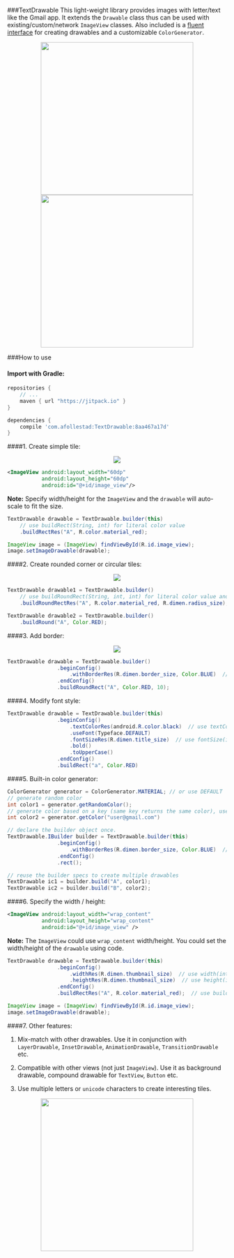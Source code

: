 ###TextDrawable 
This light-weight library provides images with letter/text like the Gmail app. It extends the `Drawable` class thus can be used with existing/custom/network `ImageView` classes. Also included is a [fluent interface](http://en.wikipedia.org/wiki/Fluent_interface) for creating drawables and a customizable `ColorGenerator`.

<p align="center"><img src ="https://github.com/amulyakhare/TextDrawable/blob/master/screens/screen1-material.png" width="350"/>
<img src ="https://github.com/amulyakhare/TextDrawable/blob/master/screens/screen2-material.png" width="350"/>
</p>

###How to use

#### Import with Gradle:

```groovy
repositories {
    // ...
    maven { url "https://jitpack.io" }
}

dependencies {
    compile 'com.afollestad:TextDrawable:8aa467a17d'
}
```

####1. Create simple tile:

<p align="center"><img src ="https://github.com/amulyakhare/TextDrawable/blob/master/screens/screen3.png"/>
</p>

```xml
<ImageView android:layout_width="60dp"
	       android:layout_height="60dp"
	       android:id="@+id/image_view"/>
```
**Note:** Specify width/height for the `ImageView` and the `drawable` will auto-scale to fit the size.
```java
TextDrawable drawable = TextDrawable.builder(this)
    // use buildRect(String, int) for literal color value
    .buildRectRes("A", R.color.material_red);

ImageView image = (ImageView) findViewById(R.id.image_view);
image.setImageDrawable(drawable);
```

####2. Create rounded corner or circular tiles:

<p align="center"><img src ="https://github.com/amulyakhare/TextDrawable/blob/master/screens/screen6.png"/>
</p>

```java
TextDrawable drawable1 = TextDrawable.builder()
    // use buildRoundRect(String, int, int) for literal color value and pixel size
    .buildRoundRectRes("A", R.color.material_red, R.dimen.radius_size); 

TextDrawable drawable2 = TextDrawable.builder()
    .buildRound("A", Color.RED);
```

####3. Add border:

<p align="center"><img src ="https://github.com/amulyakhare/TextDrawable/blob/master/screens/screen5.png"/>
</p>

```java
TextDrawable drawable = TextDrawable.builder()
                .beginConfig()
                    .withBorderRes(R.dimen.border_size, Color.BLUE)  // use withBorder(int) for literal pixel size
                .endConfig()
                .buildRoundRect("A", Color.RED, 10);
```

####4. Modify font style:

```java
TextDrawable drawable = TextDrawable.builder(this)
                .beginConfig()
	                .textColorRes(android.R.color.black)  // use textColor(int) for literal color value
                    .useFont(Typeface.DEFAULT)
                    .fontSizeRes(R.dimen.title_size)  // use fontSize(int) for literal pixel size
                    .bold()
                    .toUpperCase()
                .endConfig()
                .buildRect("a", Color.RED)
```

####5. Built-in color generator:

```java
ColorGenerator generator = ColorGenerator.MATERIAL; // or use DEFAULT
// generate random color
int color1 = generator.getRandomColor();
// generate color based on a key (same key returns the same color), useful for list/grid views
int color2 = generator.getColor("user@gmail.com")

// declare the builder object once.
TextDrawable.IBuilder builder = TextDrawable.builder(this)
				.beginConfig()
                    .withBorderRes(R.dimen.border_size, Color.BLUE)  // use withBorder(int) for literal values
				.endConfig()
				.rect();

// reuse the builder specs to create multiple drawables
TextDrawable ic1 = builder.build("A", color1);
TextDrawable ic2 = builder.build("B", color2);
``` 

####6. Specify the width / height:

```xml
<ImageView android:layout_width="wrap_content"
	       android:layout_height="wrap_content"
	       android:id="@+id/image_view" />
```
**Note:**  The `ImageView` could use `wrap_content` width/height. You could set the width/height of the `drawable` using code.

```java
TextDrawable drawable = TextDrawable.builder(this)
				.beginConfig()
					.widthRes(R.dimen.thumbnail_size)  // use width(int) for literal values
					.heightRes(R.dimen.thumbnail_size)  // use height(int) for literal values
				.endConfig()
                .buildRectRes("A", R.color.material_red);  // use buildRect(String, int) for literal color value

ImageView image = (ImageView) findViewById(R.id.image_view);
image.setImageDrawable(drawable);
```

####7. Other features:

1. Mix-match with other drawables. Use it in conjunction with `LayerDrawable`, `InsetDrawable`, `AnimationDrawable`, `TransitionDrawable` etc.

2. Compatible with other views (not just `ImageView`). Use it as background drawable, compound drawable for `TextView`, `Button` etc.

3. Use multiple letters or `unicode` characters to create interesting tiles. 

<p align="center"><img src ="https://github.com/amulyakhare/TextDrawable/blob/master/screens/screen7.png" width="350"/></p>
